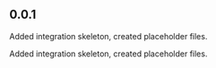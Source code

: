 ## 0.0.1
Added integration skeleton, created placeholder files.

Added integration skeleton, created placeholder files.

